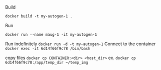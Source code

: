 Build

`docker build -t my-autogen-1 .`

Run

`docker run --name maug-1 -it my-autogen-1`

Run indefinitely `docker run -d -t my-autogen-1`
Connect to the container `docker exec -it 6d14f66f9c78 /bin/bash`

copy files
`docker cp CONTAINER:<dir> <host_dir>`
ex. `docker cp 6d14f66f9c78:/app/temp_dir ~/temp_img`
